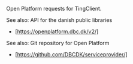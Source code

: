 Open Platform requests for TingClient.

See also: API for the danish public libraries
* [https://openplatform.dbc.dk/v2/]

See also: Git repository for Open Platform
* [https://github.com/DBCDK/serviceprovider/]
